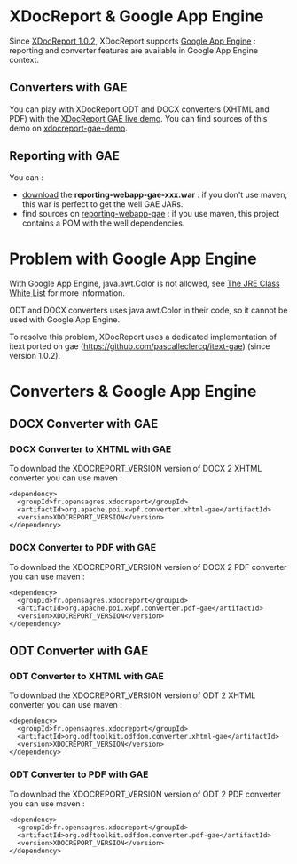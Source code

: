 # XDocReport & Google App Engine #

Since [XDocReport 1.0.2](XDocReport102.md), XDocReport supports [Google App Engine](https://developers.google.com/appengine/) : reporting and converter features are available in Google App Engine context.

## Converters with GAE ##

You can play with XDocReport ODT and DOCX converters (XHTML and PDF) with the [XDocReport GAE live demo](http://1.xdocreport-gae.appspot.com/). You can find sources of this demo on [xdocreport-gae-demo](http://code.google.com/p/xdocreport/source/browse/?repo=samples#git%2Fxdocreport-gae-demo).

## Reporting with GAE ##

You can :

  * [download](https://code.google.com/p/xdocreport/downloads/list) the **reporting-webapp-gae-xxx.war** : if you don't use maven, this war is perfect to get the well GAE JARs.
  * find sources on [reporting-webapp-gae](https://code.google.com/p/xdocreport/source/browse/?repo=samples#git%2Freporting-webapp-gae) : if you  use maven, this project contains a POM with the well dependencies.

# Problem with Google App Engine #

With Google App Engine, java.awt.Color is not allowed, see
[The JRE Class White List](https://developers.google.com/appengine/docs/java/jrewhitelist) for more information.

ODT and DOCX converters uses java.awt.Color in their code, so it cannot be used with Google App Engine.

To resolve this problem, XDocReport uses a dedicated implementation of itext ported on gae (https://github.com/pascalleclercq/itext-gae) (since version 1.0.2).


# Converters & Google App Engine #

## DOCX Converter with GAE ##

### DOCX Converter to XHTML with GAE ###

To download the XDOCREPORT\_VERSION version of DOCX 2 XHTML converter you can use maven :

```
<dependency>
  <groupId>fr.opensagres.xdocreport</groupId>
  <artifactId>org.apache.poi.xwpf.converter.xhtml-gae</artifactId>
  <version>XDOCREPORT_VERSION</version>
</dependency>
```

### DOCX Converter to PDF with GAE ###

To download the XDOCREPORT\_VERSION version of DOCX 2 PDF converter you can use maven :

```
<dependency>
  <groupId>fr.opensagres.xdocreport</groupId>
  <artifactId>org.apache.poi.xwpf.converter.pdf-gae</artifactId>
  <version>XDOCREPORT_VERSION</version>
</dependency>
```

## ODT Converter with GAE ##

### ODT Converter to XHTML with GAE ###

To download the XDOCREPORT\_VERSION version of ODT 2 XHTML converter you can use maven :

```
<dependency>
  <groupId>fr.opensagres.xdocreport</groupId>
  <artifactId>org.odftoolkit.odfdom.converter.xhtml-gae</artifactId>
  <version>XDOCREPORT_VERSION</version>
</dependency>
```

### ODT Converter to PDF with GAE ###

To download the XDOCREPORT\_VERSION version of ODT 2 PDF converter you can use maven :

```
<dependency>
  <groupId>fr.opensagres.xdocreport</groupId>
  <artifactId>org.odftoolkit.odfdom.converter.pdf-gae</artifactId>
  <version>XDOCREPORT_VERSION</version>
</dependency>
```